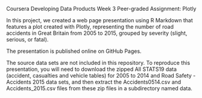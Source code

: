 Coursera Developing Data Products Week 3 Peer-graded Assignment: Plotly

In this project, we created a web page presentation using R Markdown that features a plot created with Plotly, representing the number of road accidents in Great Britain from 2005 to 2015, grouped by severity (slight, serious, or fatal).

The presentation is published online on GitHub Pages.

The source data sets are not included in this repository. To reproduce this presentation, you will need to download the zipped All STATS19 data (accident, casualties and vehicle tables) for 2005 to 2014 and Road Safety - Accidents 2015 data sets, and then extract the Accidents0514.csv and Accidents_2015.csv files from these zip files in a subdirectory named data.

